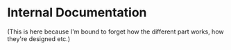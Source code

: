 # Internal Documentation

(This is here because I'm bound to forget how the different part works, how
they're designed etc.)
